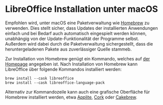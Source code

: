 # LibreOffice Installation unter macOS

Empfohlen wird, unter macOS eine Paketverwaltung wie [Homebrew](https://brew.sh/) zu verwenden. Dies stellt sicher, dass Updates der installierten Anwendungen einfach und bei Bedarf auch automatisch eingespielt werden können, unabhängig von der Update-Funktionalität der Programme selbst. Außerdem wird dabei durch die Paketverwaltung sichergestellt, dass die heruntergeladenen Pakete aus zuverlässiger Quelle stammeb. 

Zur Installation von Homebrew genügt ein Kommando, welches auf [der Homepage](https://brew.sh/) angegeben ist. Nach Installation von Homebrew kann LibreOffice über folgende Kommandos installiert werden:
```shell
brew install --cask libreoffice
brew install --cask libreoffice-language-pack
```
Alternativ zur Kommandozeile kann auch eine grafische Oberfläche für Homebrew installiert werden, etwa [Applite](https://aerolite.dev/applite/index.html), [Cork](https://corkmac.app/) oder [Cakebrew](https://www.cakebrew.com/). 


